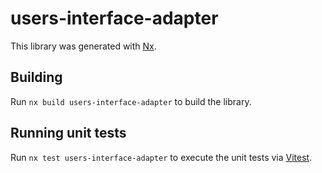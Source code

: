# users-interface-adapter

This library was generated with [Nx](https://nx.dev).

## Building

Run `nx build users-interface-adapter` to build the library.

## Running unit tests

Run `nx test users-interface-adapter` to execute the unit tests via [Vitest](https://vitest.dev/).
